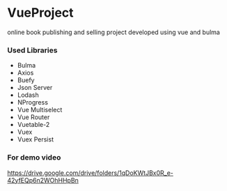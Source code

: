 # VueProject
online book publishing and selling project developed using vue and bulma

### Used Libraries
- Bulma
- Axios
- Buefy
- Json Server
- Lodash
- NProgress
- Vue Multiselect
- Vue Router
- Vuetable-2
- Vuex
- Vuex Persist

### For demo video
 https://drive.google.com/drive/folders/1qDoKWtJBx0R_e-42yfEQp6n2WOhHHpBn
